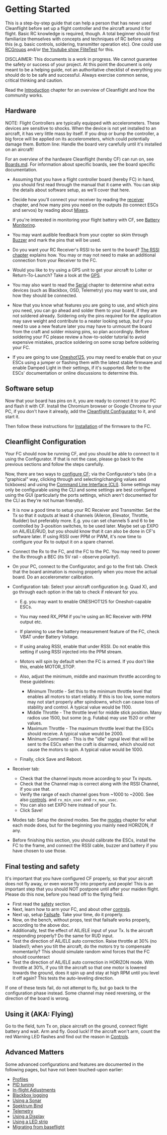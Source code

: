 # Getting Started

This is a step-by-step guide that can help a person that has never used Cleanflight before set up a flight controller and the aircraft around it for flight. Basic RC knowledge is required, though. A total beginner should first familiarize themselves with concepts and techniques of RC before using this (e.g. basic controls, soldering, transmitter operation etc). One could use [RCGroups](http://www.rcgroups.com/forums/index.php) and/or [the Youtube show FliteTest](https://www.youtube.com/user/flitetest) for this.

DISCLAIMER: This documents is a work in progress. We cannot guarantee the safety or success of your project. At this point the document is only meant to be a helping guide, not an authoritative checklist of everything you should do to be safe and successful. Always exercise common sense, critical thinking and caution.

Read the [Introduction](Introduction.md) chapter for an overview of Cleanflight and how the community works.

## Hardware

NOTE: Flight Controllers are typically equipped with accelerometers. These devices are sensitive to shocks. When the device is not yet installed to an aircraft, it has very little mass by itself. If you drop or bump the controller, a big force will be applied on its accelerometers, which could potentially damage them. Bottom line: Handle the board very carefully until it's installed on an aircraft!

For an overview of the hardware Cleanflight (hereby CF) can run on, see [Boards.md](Boards.md). For information about specific boards, see the board specific documentation.

- Assuming that you have a flight controller board (hereby FC) in hand, you should first read through the manual that it came with. You can skip the details about software setup, as we'll cover that here.

- Decide how you'll connect your receiver by reading the [receiver](Rx.md) chapter, and how many pins you need on the outputs (to connect ESCs and servos) by reading about [Mixers](Mixer.md).

- If you're interested in monitoring your flight battery with CF, see [Battery Monitoring](Battery.md).

- You may want audible feedback from your copter so skim through [Buzzer](Buzzer.md) and mark the pins that will be used.

- Do you want your RC Receiver's RSSI to be sent to the board? [The RSSI chapter](Rssi.md) explains how. You may or may not need to make an additional connection from your Receiver to the FC.

- Would you like to try using a GPS unit to get your aircraft to Loiter or Return-To-Launch? Take a look at the [GPS](Gps.md).

- You may also want to read the [Serial](Serial.md) chapter to determine what extra devices (such as Blackbox, OSD, Telemetry) you may want to use, and how they should be connected.

- Now that you know what features you are going to use, and which pins you need, you can go ahead and solder them to your board, if they are not soldered already. Soldering only the pins required for the application may save weight and contribute to a neater looking setup, but if you need to use a new feature later you may have to unmount the board from the craft and solder missing pins, so plan accordingly. Before soldering your FC please review a how-to-solder tutorial to avoid expensive mistakes, practice soldering on some scrap before soldering your FC.

- If you are going to use [Oneshot125](Oneshot.md), you may need to enable that on your ESCs using a jumper or flashing them with the latest stable firmware and enable Damped Light in their settings, if it's supported. Refer to the ESCs' documentation or online discussions to determine this.

## Software setup

Now that your board has pins on it, you are ready to connect it to your PC and flash it with CF. Install the Chromium browser or Google Chrome to your PC, if you don't have it already, add the [Cleanflight Configurator](https://chrome.google.com/webstore/detail/cleanflight-configurator/enacoimjcgeinfnnnpajinjgmkahmfgb) to it, and start it.

Then follow these instructions for [Installation](Installation.md) of the firmware to the FC.

## Cleanflight Configuration

Your FC should now be running CF, and you should be able to connect to it using the Configurator. If that is not the case, please go back to the previous sections and follow the steps carefully.

<!--- This next paragraph should probably contain less info, as this info already exists in Configuration.md -->

Now, there are two ways to [configure CF](Configuration.md); via the Configurator's tabs (in a "graphical" way, clicking through and selecting/changing values and tickboxes) and using the [Command Line Interface (CLI)](Cli.md). Some settings may only be configurable using the CLI and some settings are best configured using the GUI (particularly the ports settings, which aren't documented for the CLI as they're not human friendly).

- It is now a good time to setup your RC Receiver and Transmitter. Set the Tx so that it outputs at least 4 channels (Aileron, Elevator, Throttle, Rudder) but preferably more. E.g. you can set channels 5 and 6 to be controlled by 3-position switches, to be used later. Maybe set up EXPO on AIL/ELE/RUD, but you should know that it can also be done in CF's software later. If using RSSI over PPM or PWM, it's now time to configure your Rx to output it on a spare channel.

- Connect the Rx to the FC, and the FC to the PC. You may need to power the Rx through a BEC (its 5V rail - observe polarity!).

- On your PC, connect to the Configurator, and go to the first tab. Check that the board animation is moving properly when you move the actual board. Do an accelerometer calibration.

- Configuration tab: Select your aircraft configuration (e.g. Quad X), and go through each option in the tab to check if relevant for you.

  - E.g. you may want to enable ONESHOT125 for Oneshot-capable ESCs.
  - You may need RX_PPM if you're using an RC Receiver with PPM output etc.
  - If planning to use the battery measurement feature of the FC, check VBAT under Battery Voltage.
  - If using analog RSSI, enable that under RSSI. Do not enable this setting if using RSSI injected into the PPM stream.
  - Motors will spin by default when the FC is armed. If you don't like this, enable MOTOR_STOP.
  - Also, adjust the minimum, middle and maximum throttle according to these guidelines:

    - Minimum Throttle - Set this to the minimum throttle level that enables all motors to start reliably. If this is too low, some motors may not start properly after spindowns, which can cause loss of stability and control. A typical value would be 1100.
    - Middle Throttle - The throttle level for middle stick position. Many radios use 1500, but some (e.g. Futaba) may use 1520 or other values.
    - Maximum Throttle - The maximum throttle level that the ESCs should receive. A typical value would be 2000.
    - Minimum Command - This is the "idle" signal level that will be sent to the ESCs when the craft is disarmed, which should not cause the motors to spin. A typical value would be 1000.

  - Finally, click Save and Reboot.

- Receiver tab:
  - Check that the channel inputs move according to your Tx inputs.
  - Check that the Channel map is correct along with the RSSI Channel, if you use that.
  - Verify the range of each channel goes from ~1000 to ~2000. See also [controls](Controls.md). and `rx_min_usec` and `rx_max_usec`.
  - You can also set EXPO here instead of your Tx.
  - Click Save!
- Modes tab: Setup the desired modes. See the [modes](Modes.md) chapter for what each mode does, but for the beginning you mainly need HORIZON, if any.

- Before finishing this section, you should calibrate the ESCs, install the FC to the frame, and connect the RSSI cable, buzzer and battery if you have chosen to use those.

## Final testing and safety

It's important that you have configured CF properly, so that your aircraft does not fly away, or even worse fly into property and people! This is an important step that you should NOT postpone until after your maiden flight. Please do this now, before you head off to the flying field.

- First read the [safety](Safety.md) section.
- Next, learn how to arm your FC, and about other [controls](Controls.md).
- Next up, setup [Failsafe](Failsafe.md). Take your time, do it properly.
- Now, on the bench, without props, test that failsafe works properly, according to the above doc.
- Additionally, test the effect of AIL/ELE input of your Tx. Is the aircraft responding properly? Do the same for RUD input.
- Test the direction of AIL/ELE auto correction. Raise throttle at 30% (no blades!); when you tilt the aircraft, do the motors try to compensate momentarily? This should simulate random wind forces that the FC should counteract
- Test the direction of AIL/ELE auto correction in HORIZON mode. With throttle at 30%, if you tilt the aircraft so that one motor is lowered towards the ground, does it spin up and stay at high RPM until you level it off again? This tests the auto-leveling direction.

If one of these tests fail, do not attempt to fly, but go back to the configuration phase instead. Some channel may need reversing, or the direction of the board is wrong.

## Using it (AKA: Flying)

Go to the field, turn Tx on, place aircraft on the ground, connect flight battery and wait. Arm and fly. Good luck!
If the aircraft won't arm, count the red Warning LED flashes and find out the reason in [Controls](Controls.md).

## Advanced Matters

Some advanced configurations and features are documented in the following pages, but have not been touched-upon earlier:

- [Profiles](Profiles.md)
- [PID tuning](PID%20tuning.md)
- [In-flight Adjustments](Inflight%20Adjustments.md)
- [Blackbox logging](Blackbox.md)
- [Using a Sonar](Sonar.md)
- [Spektrum Bind](Spektrum%20bind.md)
- [Telemetry](Telemetry.md)
- [Using a Display](Display.md)
- [Using a LED strip](LedStrip.md)
- [Migrating from baseflight](Migrating%20from%20baseflight.md)
